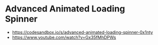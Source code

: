 # Advanced Animated Loading Spinner

* <https://codesandbox.io/s/advanced-animated-loading-spinner-0x1nty>
* <https://www.youtube.com/watch?v=Gx35fMhDPWs>